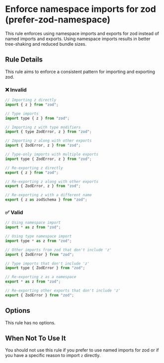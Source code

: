 # Enforce namespace imports for zod (prefer-zod-namespace)

This rule enforces using namespace imports and exports for zod instead of named imports and exports. Using namespace imports results in better tree-shaking and reduced bundle sizes.

## Rule Details

This rule aims to enforce a consistent pattern for importing and exporting zod.

### ❌ Invalid

```js
// Importing z directly
import { z } from "zod";

// Type imports
import type { z } from "zod";

// Importing z with type modifiers
import { type ZodError, z } from "zod";

// Importing z along with other exports
import { ZodError, z } from "zod";

// Type-only imports with multiple exports
import type { ZodError, z } from "zod";

// Re-exporting z directly
export { z } from "zod";

// Re-exporting z along with other exports
export { ZodError, z } from "zod";

// Re-exporting z with a different name
export { z as zodSchema } from "zod";
```

### ✅ Valid

```js
// Using namespace import
import * as z from "zod";

// Using type namespace import
import type * as z from "zod";

// Other imports from zod that don't include 'z'
import { ZodError } from "zod";

// Type imports that don't include 'z'
import type { ZodError } from "zod";

// Re-exporting z as a namespace
export * as z from "zod";

// Re-exporting other exports that don't include 'z'
export { ZodError } from "zod";
```

## Options

This rule has no options.

## When Not To Use It

You should not use this rule if you prefer to use named imports for zod or if you have a specific reason to import `z` directly.
